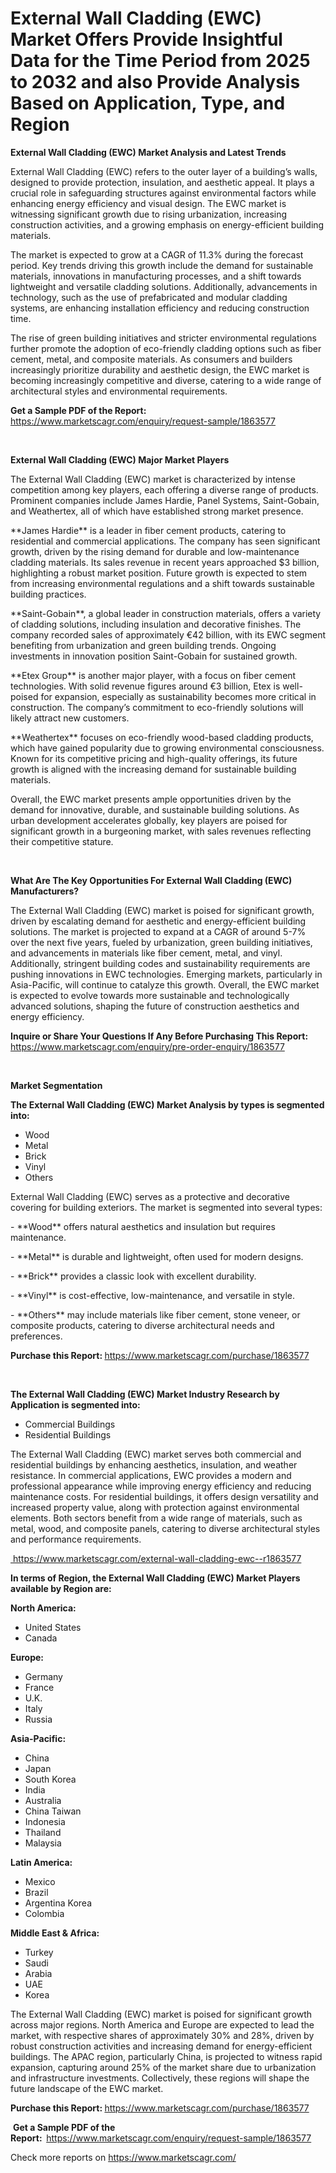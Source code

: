 <p><h1>External Wall Cladding (EWC) Market Offers Provide Insightful Data for the Time Period from 2025 to 2032 and also Provide Analysis Based on Application, Type, and Region</h1></p><p><strong>External Wall Cladding (EWC) Market Analysis and Latest Trends</strong></p>
<p><p>External Wall Cladding (EWC) refers to the outer layer of a building’s walls, designed to provide protection, insulation, and aesthetic appeal. It plays a crucial role in safeguarding structures against environmental factors while enhancing energy efficiency and visual design. The EWC market is witnessing significant growth due to rising urbanization, increasing construction activities, and a growing emphasis on energy-efficient building materials. </p><p>The market is expected to grow at a CAGR of 11.3% during the forecast period. Key trends driving this growth include the demand for sustainable materials, innovations in manufacturing processes, and a shift towards lightweight and versatile cladding solutions. Additionally, advancements in technology, such as the use of prefabricated and modular cladding systems, are enhancing installation efficiency and reducing construction time. </p><p>The rise of green building initiatives and stricter environmental regulations further promote the adoption of eco-friendly cladding options such as fiber cement, metal, and composite materials. As consumers and builders increasingly prioritize durability and aesthetic design, the EWC market is becoming increasingly competitive and diverse, catering to a wide range of architectural styles and environmental requirements.</p></p>
<p><strong>Get a Sample PDF of the Report:&nbsp;</strong> <a href="https://www.marketscagr.com/enquiry/request-sample/1863577?utm_campaign=2936&utm_medium=2&utm_source=Github&utm_content=ia&utm_term=03042025&utm_id=external-wall-cladding-ewc">https://www.marketscagr.com/enquiry/request-sample/1863577</a></p>
<p>&nbsp;</p>
<p><strong>External Wall Cladding (EWC) Major Market Players</strong></p>
<p><p>The External Wall Cladding (EWC) market is characterized by intense competition among key players, each offering a diverse range of products. Prominent companies include James Hardie, Panel Systems, Saint-Gobain, and Weathertex, all of which have established strong market presence.</p><p>**James Hardie** is a leader in fiber cement products, catering to residential and commercial applications. The company has seen significant growth, driven by the rising demand for durable and low-maintenance cladding materials. Its sales revenue in recent years approached $3 billion, highlighting a robust market position. Future growth is expected to stem from increasing environmental regulations and a shift towards sustainable building practices.</p><p>**Saint-Gobain**, a global leader in construction materials, offers a variety of cladding solutions, including insulation and decorative finishes. The company recorded sales of approximately €42 billion, with its EWC segment benefiting from urbanization and green building trends. Ongoing investments in innovation position Saint-Gobain for sustained growth.</p><p>**Etex Group** is another major player, with a focus on fiber cement technologies. With solid revenue figures around €3 billion, Etex is well-poised for expansion, especially as sustainability becomes more critical in construction. The company’s commitment to eco-friendly solutions will likely attract new customers.</p><p>**Weathertex** focuses on eco-friendly wood-based cladding products, which have gained popularity due to growing environmental consciousness. Known for its competitive pricing and high-quality offerings, its future growth is aligned with the increasing demand for sustainable building materials.</p><p>Overall, the EWC market presents ample opportunities driven by the demand for innovative, durable, and sustainable building solutions. As urban development accelerates globally, key players are poised for significant growth in a burgeoning market, with sales revenues reflecting their competitive stature.</p></p>
<p>&nbsp;</p>
<p><strong>What Are The Key Opportunities For External Wall Cladding (EWC) Manufacturers?</strong></p>
<p><p>The External Wall Cladding (EWC) market is poised for significant growth, driven by escalating demand for aesthetic and energy-efficient building solutions. The market is projected to expand at a CAGR of around 5-7% over the next five years, fueled by urbanization, green building initiatives, and advancements in materials like fiber cement, metal, and vinyl. Additionally, stringent building codes and sustainability requirements are pushing innovations in EWC technologies. Emerging markets, particularly in Asia-Pacific, will continue to catalyze this growth. Overall, the EWC market is expected to evolve towards more sustainable and technologically advanced solutions, shaping the future of construction aesthetics and energy efficiency.</p></p>
<p><strong>Inquire or Share Your Questions If Any Before Purchasing This Report:</strong> <a href="https://www.marketscagr.com/enquiry/pre-order-enquiry/1863577?utm_campaign=2936&utm_medium=2&utm_source=Github&utm_content=ia&utm_term=03042025&utm_id=external-wall-cladding-ewc">https://www.marketscagr.com/enquiry/pre-order-enquiry/1863577</a></p>
<p>&nbsp;</p>
<p><strong>Market Segmentation</strong></p>
<p><strong>The External Wall Cladding (EWC) Market Analysis by types is segmented into:</strong></p>
<p><ul><li>Wood</li><li>Metal</li><li>Brick</li><li>Vinyl</li><li>Others</li></ul></p>
<p><p>External Wall Cladding (EWC) serves as a protective and decorative covering for building exteriors. The market is segmented into several types: </p><p>- **Wood** offers natural aesthetics and insulation but requires maintenance. </p><p>- **Metal** is durable and lightweight, often used for modern designs. </p><p>- **Brick** provides a classic look with excellent durability. </p><p>- **Vinyl** is cost-effective, low-maintenance, and versatile in style. </p><p>- **Others** may include materials like fiber cement, stone veneer, or composite products, catering to diverse architectural needs and preferences.</p></p>
<p><strong>Purchase this Report:&nbsp;</strong><a href="https://www.marketscagr.com/purchase/1863577?utm_campaign=2936&utm_medium=2&utm_source=Github&utm_content=ia&utm_term=03042025&utm_id=external-wall-cladding-ewc">https://www.marketscagr.com/purchase/1863577</a></p>
<p>&nbsp;</p>
<p><strong>The External Wall Cladding (EWC) Market Industry Research by Application is segmented into:</strong></p>
<p><ul><li>Commercial Buildings</li><li>Residential Buildings</li></ul></p>
<p><p>The External Wall Cladding (EWC) market serves both commercial and residential buildings by enhancing aesthetics, insulation, and weather resistance. In commercial applications, EWC provides a modern and professional appearance while improving energy efficiency and reducing maintenance costs. For residential buildings, it offers design versatility and increased property value, along with protection against environmental elements. Both sectors benefit from a wide range of materials, such as metal, wood, and composite panels, catering to diverse architectural styles and performance requirements.</p></p>
<p><a href="https://www.marketscagr.com/external-wall-cladding-ewc--r1863577?utm_campaign=2936&utm_medium=2&utm_source=Github&utm_content=ia&utm_term=03042025&utm_id=external-wall-cladding-ewc">&nbsp;https://www.marketscagr.com/external-wall-cladding-ewc--r1863577</a></p>
<p><strong>In terms of Region, the External Wall Cladding (EWC) Market Players available by Region are:</strong></p>
<p>
    <p> <strong> North America: </strong>
        <ul>
            <li>United States</li>
            <li>Canada</li>
        </ul>
        </p> 
    <p> <strong> Europe: </strong>
        <ul>
            <li>Germany</li>
            <li>France</li>
            <li>U.K.</li>
            <li>Italy</li>
            <li>Russia</li>
        </ul>
        </p> 
    <p> <strong> Asia-Pacific: </strong>
        <ul>
            <li>China</li>
            <li>Japan</li>
            <li>South Korea</li>
            <li>India</li>
            <li>Australia</li>
            <li>China Taiwan</li>
            <li>Indonesia</li>
            <li>Thailand</li>
            <li>Malaysia</li>
        </ul>
        </p> 
    <p> <strong> Latin America: </strong>
        <ul>
            <li>Mexico</li>
            <li>Brazil</li>
            <li>Argentina Korea</li>
            <li>Colombia</li>
        </ul>
        </p> 
    <p> <strong> Middle East & Africa: </strong>
        <ul>
            <li>Turkey</li>
            <li>Saudi</li>
            <li>Arabia</li>
            <li>UAE</li>
            <li>Korea</li>
        </ul>
    </p>
    </p>
<p><p>The External Wall Cladding (EWC) market is poised for significant growth across major regions. North America and Europe are expected to lead the market, with respective shares of approximately 30% and 28%, driven by robust construction activities and increasing demand for energy-efficient buildings. The APAC region, particularly China, is projected to witness rapid expansion, capturing around 25% of the market share due to urbanization and infrastructure investments. Collectively, these regions will shape the future landscape of the EWC market.</p></p>
<p><strong>Purchase this Report: </strong><a href="https://www.marketscagr.com/purchase/1863577?utm_campaign=2936&utm_medium=2&utm_source=Github&utm_content=ia&utm_term=03042025&utm_id=external-wall-cladding-ewc">https://www.marketscagr.com/purchase/1863577</a></p>
<p>&nbsp;<strong>Get a Sample PDF of the Report:&nbsp;&nbsp;</strong><a href="https://www.marketscagr.com/enquiry/request-sample/1863577?utm_campaign=2936&utm_medium=2&utm_source=Github&utm_content=ia&utm_term=03042025&utm_id=external-wall-cladding-ewc">https://www.marketscagr.com/enquiry/request-sample/1863577</a></p>
<p><strong></strong></p>
<p>Check more reports on <a href="https://www.marketscagr.com/?utm_campaign=2936&utm_medium=2&utm_source=Github&utm_content=ia&utm_term=03042025&utm_id=external-wall-cladding-ewc">https://www.marketscagr.com/</a></p>